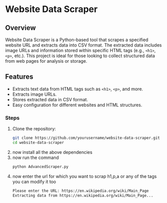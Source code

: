 # Website Data Scraper

## Overview
Website Data Scraper is a Python-based tool that scrapes a specified website URL and extracts data into CSV format. The extracted data includes image URLs and information stored within specific HTML tags (e.g., `<h1>`, `<p>`, etc.). This project is ideal for those looking to collect structured data from web pages for analysis or storage.

## Features
- Extracts text data from HTML tags such as `<h1>`, `<p>`, and more.
- Extracts image URLs.
- Stores extracted data in CSV format.
- Easy configuration for different websites and HTML structures.



### Steps
1. Clone the repository:
   ```bash
   git clone https://github.com/yourusername/website-data-scraper.git
   cd website-data-scraper

2. now install all the above dependencies
3. now run the command
   ```bash
   python AdvancedScraper.py
4. now enter the url for which you want to scrap h1,p,a or any of the tags you can modify it too
   ```bash
   Please enter the URL: https://en.wikipedia.org/wiki/Main_Page
   Extracting data from https://en.wikipedia.org/wiki/Main_Page...
